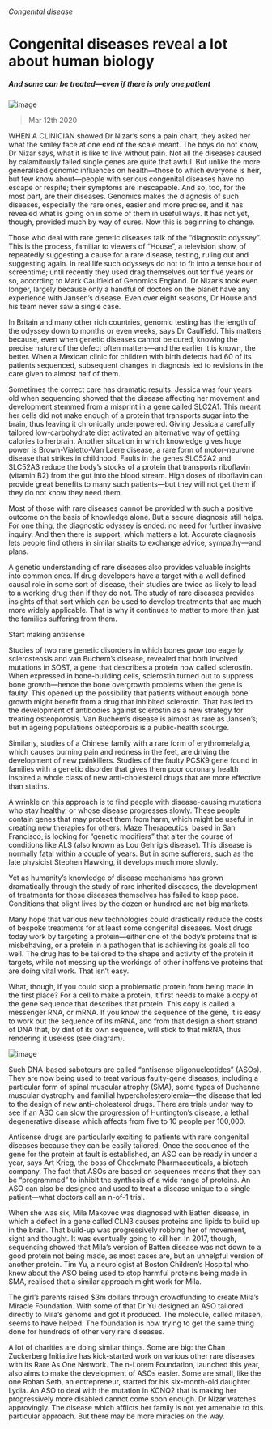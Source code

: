 ###### Congenital disease
# Congenital diseases reveal a lot about human biology 
##### And some can be treated—even if there is only one patient 
![image](images/20200314_TQD004_0.jpg) 
> Mar 12th 2020 
WHEN A CLINICIAN showed Dr Nizar’s sons a pain chart, they asked her what the smiley face at one end of the scale meant. The boys do not know, Dr Nizar says, what it is like to live without pain. Not all the diseases caused by calamitously failed single genes are quite that awful. But unlike the more generalised genomic influences on health—those to which everyone is heir, but few know about—people with serious congenital diseases have no escape or respite; their symptoms are inescapable. And so, too, for the most part, are their diseases. Genomics makes the diagnosis of such diseases, especially the rare ones, easier and more precise, and it has revealed what is going on in some of them in useful ways. It has not yet, though, provided much by way of cures. Now this is beginning to change.
Those who deal with rare genetic diseases talk of the “diagnostic odyssey”. This is the process, familiar to viewers of “House”, a television show, of repeatedly suggesting a cause for a rare disease, testing, ruling out and suggesting again. In real life such odysseys do not to fit into a tense hour of screentime; until recently they used drag themselves out for five years or so, according to Mark Caulfield of Genomics England. Dr Nizar’s took even longer, largely because only a handful of doctors on the planet have any experience with Jansen’s disease. Even over eight seasons, Dr House and his team never saw a single case.

In Britain and many other rich countries, genomic testing has the length of the odyssey down to months or even weeks, says Dr Caulfield. This matters because, even when genetic diseases cannot be cured, knowing the precise nature of the defect often matters—and the earlier it is known, the better. When a Mexican clinic for children with birth defects had 60 of its patients sequenced, subsequent changes in diagnosis led to revisions in the care given to almost half of them.
Sometimes the correct care has dramatic results. Jessica was four years old when sequencing showed that the disease affecting her movement and development stemmed from a misprint in a gene called SLC2A1. This meant her cells did not make enough of a protein that transports sugar into the brain, thus leaving it chronically underpowered. Giving Jessica a carefully tailored low-carbohydrate diet activated an alternative way of getting calories to herbrain. Another situation in which knowledge gives huge power is Brown-Vialetto-Van Laere disease, a rare form of motor-neurone disease that strikes in childhood. Faults in the genes SLC52A2 and SLC52A3 reduce the body’s stocks of a protein that transports riboflavin (vitamin B2) from the gut into the blood stream. High doses of riboflavin can provide great benefits to many such patients—but they will not get them if they do not know they need them.
Most of those with rare diseases cannot be provided with such a positive outcome on the basis of knowledge alone. But a secure diagnosis still helps. For one thing, the diagnostic odyssey is ended: no need for further invasive inquiry. And then there is support, which matters a lot. Accurate diagnosis lets people find others in similar straits to exchange advice, sympathy—and plans.
A genetic understanding of rare diseases also provides valuable insights into common ones. If drug developers have a target with a well defined causal role in some sort of disease, their studies are twice as likely to lead to a working drug than if they do not. The study of rare diseases provides insights of that sort which can be used to develop treatments that are much more widely applicable. That is why it continues to matter to more than just the families suffering from them.
Start making antisense
Studies of two rare genetic disorders in which bones grow too eagerly, sclerosteosis and van Buchem’s disease, revealed that both involved mutations in SOST, a gene that describes a protein now called sclerostin. When expressed in bone-building cells, sclerostin turned out to suppress bone growth—hence the bone overgrowth problems when the gene is faulty. This opened up the possibility that patients without enough bone growth might benefit from a drug that inhibited sclerostin. That has led to the development of antibodies against sclerostin as a new strategy for treating osteoporosis. Van Buchem’s disease is almost as rare as Jansen’s; but in ageing populations osteoporosis is a public-health scourge.
Similarly, studies of a Chinese family with a rare form of erythromelalgia, which causes burning pain and redness in the feet, are driving the development of new painkillers. Studies of the faulty PCSK9 gene found in families with a genetic disorder that gives them poor coronary health inspired a whole class of new anti-cholesterol drugs that are more effective than statins.
A wrinkle on this approach is to find people with disease-causing mutations who stay healthy, or whose disease progresses slowly. These people contain genes that may protect them from harm, which might be useful in creating new therapies for others. Maze Therapeutics, based in San Francisco, is looking for “genetic modifiers” that alter the course of conditions like ALS (also known as Lou Gehrig’s disease). This disease is normally fatal within a couple of years. But in some sufferers, such as the late physicist Stephen Hawking, it develops much more slowly.
Yet as humanity’s knowledge of disease mechanisms has grown dramatically through the study of rare inherited diseases, the development of treatments for those diseases themselves has failed to keep pace. Conditions that blight lives by the dozen or hundred are not big markets.
Many hope that various new technologies could drastically reduce the costs of bespoke treatments for at least some congenital diseases. Most drugs today work by targeting a protein—either one of the body’s proteins that is misbehaving, or a protein in a pathogen that is achieving its goals all too well. The drug has to be tailored to the shape and activity of the protein it targets, while not messing up the workings of other inoffensive proteins that are doing vital work. That isn’t easy.
What, though, if you could stop a problematic protein from being made in the first place? For a cell to make a protein, it first needs to make a copy of the gene sequence that describes that protein. This copy is called a messenger RNA, or mRNA. If you know the sequence of the gene, it is easy to work out the sequence of its mRNA, and from that design a short strand of DNA that, by dint of its own sequence, will stick to that mRNA, thus rendering it useless (see diagram).
![image](images/20200314_TQC305.png) 

Such DNA-based saboteurs are called “antisense oligonucleotides” (ASOs). They are now being used to treat various faulty-gene diseases, including a particular form of spinal muscular atrophy (SMA), some types of Duchenne muscular dystrophy and familial hypercholesterolemia—the disease that led to the design of new anti-cholesterol drugs. There are trials under way to see if an ASO can slow the progression of Huntington’s disease, a lethal degenerative disease which affects from five to 10 people per 100,000.
Antisense drugs are particularly exciting to patients with rare congenital diseases because they can be easily tailored. Once the sequence of the gene for the protein at fault is established, an ASO can be ready in under a year, says Art Krieg, the boss of Checkmate Pharmaceuticals, a biotech company. The fact that ASOs are based on sequences means that they can be “programmed” to inhibit the synthesis of a wide range of proteins. An ASO can also be designed and used to treat a disease unique to a single patient—what doctors call an n-of-1 trial.
When she was six, Mila Makovec was diagnosed with Batten disease, in which a defect in a gene called CLN3 causes proteins and lipids to build up in the brain. That build-up was progressively robbing her of movement, sight and thought. It was eventually going to kill her. In 2017, though, sequencing showed that Mila’s version of Batten disease was not down to a good protein not being made, as most cases are, but an unhelpful version of another protein. Tim Yu, a neurologist at Boston Children’s Hospital who knew about the ASO being used to stop harmful proteins being made in SMA, realised that a similar approach might work for Mila.
The girl’s parents raised $3m dollars through crowdfunding to create Mila’s Miracle Foundation. With some of that Dr Yu designed an ASO tailored directly to Mila’s genome and got it produced. The molecule, called milasen, seems to have helped. The foundation is now trying to get the same thing done for hundreds of other very rare diseases.
A lot of charities are doing similar things. Some are big: the Chan Zuckerberg Initiative has kick-started work on various other rare diseases with its Rare As One Network. The n-Lorem Foundation, launched this year, also aims to make the development of ASOs easier. Some are small, like the one Rohan Seth, an entrepreneur, started for his six-month-old daughter Lydia. An ASO to deal with the mutation in KCNQ2 that is making her progressively more disabled cannot come soon enough. Dr Nizar watches approvingly. The disease which afflicts her family is not yet amenable to this particular approach. But there may be more miracles on the way.
